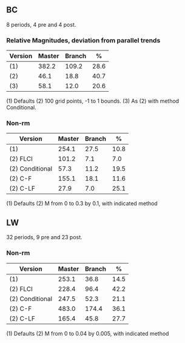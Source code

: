 BC
--

8 periods, 4 pre and 4 post.

### Relative Magnitudes, deviation from parallel trends

| Version | Master | Branch | %    |
| ------- | ------ | ------ | ---- |
| (1)     | 382.2  | 109.2  | 28.6 |
| (2)     | 46.1   | 18.8   | 40.7 |
| (3)     | 58.1   | 12.0   | 20.6 |

(1) Defaults
(2) 100 grid points, -1 to 1 bounds.
(3) As (2) with method Conditional.

### Non-rm

| Version         | Master | Branch | %    |
| --------------- | ------ | ------ | ---- |
| (1)             | 254.1  | 27.5   | 10.8 |
| (2) FLCI        | 101.2  | 7.1    | 7.0  |
| (2) Conditional | 57.3   | 11.2   | 19.5 |
| (2) C-F         | 155.1  | 18.1   | 11.6 |
| (2) C-LF        | 27.9   | 7.0    | 25.1 |

(1) Defaults
(2) M from 0 to 0.3 by 0.1, with indicated method

LW
--

32 periods, 9 pre and 23 post.

### Non-rm

| Version         | Master | Branch | %    |
| --------------- | ------ | ------ | ---- |
| (1)             | 253.1  | 36.8   | 14.5 |
| (2) FLCI        | 228.4  | 96.4   | 42.2 |
| (2) Conditional | 247.5  | 52.3   | 21.1 |
| (2) C-F         | 483.0  | 174.4  | 36.1 |
| (2) C-LF        | 165.4  | 45.8   | 27.7 |

(1) Defaults
(2) M from 0 to 0.04 by 0.005, with indicated method
